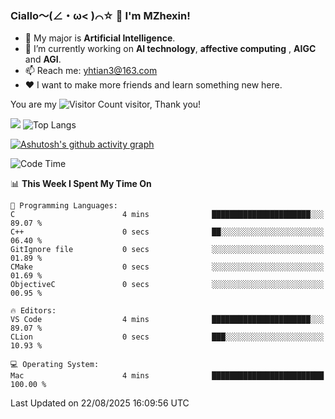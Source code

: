### Ciallo～(∠・ω< )⌒☆ 👋 I'm MZhexin!

- 💬 My major is **Artificial Intelligence**.
- 🔭 I’m currently working on **AI technology**, **affective computing** , **AIGC** and **AGI**.
- 📫 Reach me: <yhtian3@163.com>
- :heart: I want to make more friends and learn something new here.

You are my ![Visitor Count](https://profile-counter.glitch.me/MZhexin/count.svg) visitor, Thank you!

 ![](https://github-readme-stats.vercel.app/api?username=MZhexin&show_icons=true&theme=transparent) ![Top Langs](https://github-readme-stats.vercel.app/api/top-langs/?username=MZhexin&layout=compact&theme=tokyonight) 

[![Ashutosh's github activity graph](https://github-readme-activity-graph.vercel.app/graph?username=MZhexin)](https://github.com/ashutosh00710/github-readme-activity-graph)



<!--START_SECTION:waka-->
![Code Time](http://img.shields.io/badge/Code%20Time-400%20hrs%2040%20mins-blue)

📊 **This Week I Spent My Time On** 

```text
💬 Programming Languages: 
C                        4 mins              ██████████████████████░░░   89.07 % 
C++                      0 secs              ██░░░░░░░░░░░░░░░░░░░░░░░   06.40 % 
GitIgnore file           0 secs              ░░░░░░░░░░░░░░░░░░░░░░░░░   01.89 % 
CMake                    0 secs              ░░░░░░░░░░░░░░░░░░░░░░░░░   01.69 % 
ObjectiveC               0 secs              ░░░░░░░░░░░░░░░░░░░░░░░░░   00.95 % 

🔥 Editors: 
VS Code                  4 mins              ██████████████████████░░░   89.07 % 
CLion                    0 secs              ███░░░░░░░░░░░░░░░░░░░░░░   10.93 % 

💻 Operating System: 
Mac                      4 mins              █████████████████████████   100.00 % 
```


 Last Updated on 22/08/2025 16:09:56 UTC
<!--END_SECTION:waka-->


